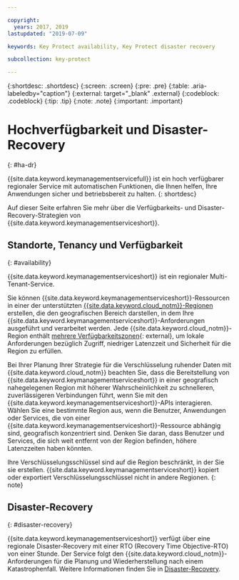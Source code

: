 ```yaml
---

copyright:
  years: 2017, 2019
lastupdated: "2019-07-09"

keywords: Key Protect availability, Key Protect disaster recovery

subcollection: key-protect

---
```


{:shortdesc: .shortdesc}
{:screen: .screen}
{:pre: .pre}
{:table: .aria-labeledby="caption"}
{:external: target="_blank" .external}
{:codeblock: .codeblock}
{:tip: .tip}
{:note: .note}
{:important: .important}

# Hochverfügbarkeit und Disaster-Recovery
{: #ha-dr}

{{site.data.keyword.keymanagementservicefull}} ist ein hoch verfügbarer regionaler Service mit automatischen Funktionen, die Ihnen helfen, Ihre Anwendungen sicher und betriebsbereit zu halten.
{: shortdesc}

Auf dieser Seite erfahren Sie mehr über die Verfügbarkeits- und Disaster-Recovery-Strategien von {{site.data.keyword.keymanagementserviceshort}}.

## Standorte, Tenancy und Verfügbarkeit
{: #availability}

{{site.data.keyword.keymanagementserviceshort}} ist ein regionaler Multi-Tenant-Service. 

Sie können {{site.data.keyword.keymanagementserviceshort}}-Ressourcen in einer der unterstützten [{{site.data.keyword.cloud_notm}}-Regionen](/docs/services/key-protect?topic=key-protect-regions#regions) erstellen, die den geografischen Bereich darstellen, in dem Ihre {{site.data.keyword.keymanagementserviceshort}}-Anforderungen ausgeführt und verarbeitet werden. Jede {{site.data.keyword.cloud_notm}}-Region enthält [mehrere Verfügbarkeitszonen](https://www.ibm.com/blogs/bluemix/2018/06/expansion-availability-zones-global-regions/){: external}, um lokale Anforderungen bezüglich Zugriff, niedriger Latenzzeit und Sicherheit für die Region zu erfüllen.

Bei Ihrer Planung Ihrer Strategie für die Verschlüsselung ruhender Daten mit {{site.data.keyword.cloud_notm}} beachten Sie, dass die Bereitstellung von {{site.data.keyword.keymanagementserviceshort}} in einer geografisch nahegelegenen Region mit höherer Wahrscheinlichkeit zu schnelleren, zuverlässigeren Verbindungen führt, wenn Sie mit den {{site.data.keyword.keymanagementserviceshort}}-APIs interagieren. Wählen Sie eine bestimmte Region aus, wenn die Benutzer, Anwendungen oder Services, die von einer {{site.data.keyword.keymanagementserviceshort}}-Ressource abhängig sind, geografisch konzentriert sind. Denken Sie daran, dass Benutzer und Services, die sich weit entfernt von der Region befinden, höhere Latenzzeiten haben könnten. 

Ihre Verschlüsselungsschlüssel sind auf die Region beschränkt, in der Sie sie erstellen. {{site.data.keyword.keymanagementserviceshort}} kopiert oder exportiert Verschlüsselungsschlüssel nicht in andere Regionen.
{: note}

## Disaster-Recovery
{: #disaster-recovery}

{{site.data.keyword.keymanagementserviceshort}} verfügt über eine regionale Disaster-Recovery mit einer RTO (Recovery Time Objective-RTO) von einer Stunde. Der Service folgt den {{site.data.keyword.cloud_notm}}-Anforderungen für die Planung und Wiederherstellung nach einem Katastrophenfall. Weitere Informationen finden Sie in [Disaster-Recovery](/docs/overview?topic=overview-zero-downtime#disaster-recovery).


